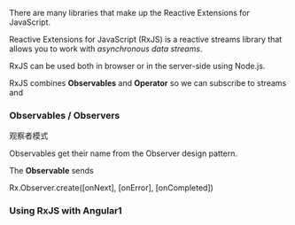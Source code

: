 There are many libraries that make up the Reactive Extensions for JavaScript.

Reactive Extensions for JavaScript (RxJS) is a reactive streams library that allows you to work with *asynchronous data streams*. 

RxJS can be used both in browser or in the server-side using Node.js.

RxJS combines **Observables** and **Operator** so we can subscribe to streams and 

### Observables / Observers

观察者模式

Observables get their name from the Observer design pattern.

The **Observable** sends

Rx.Observer.create([onNext], [onError], [onCompleted])

### Using RxJS with Angular1

